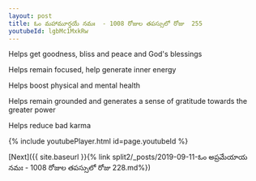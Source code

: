 ```yaml
---
layout: post
title: ఓం మహామూర్తయే నమః  - 1008 రోజుల తపస్సులో రోజు  255
youtubeId: lgbMc1MxkRw
---
```

 
 
Helps get goodness, bliss and peace and God's blessings
 
Helps remain focused, help generate inner energy 
 
Helps boost physical and mental health 
 
Helps remain grounded and generates a sense of gratitude towards the greater power 
 
Helps reduce bad karma
 
 
 
 


{% include youtubePlayer.html id=page.youtubeId %}
 
[Next]({{ site.baseurl }}{% link  split2/_posts/2019-09-11-ఓం అప్రమేయాయ నమః  - 1008 రోజుల తపస్సులో రోజు  228.md%})
 
